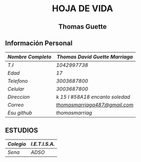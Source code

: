 # <center> HOJA DE VIDA </center>

<center></center>

## <center>**Thomas Guette** <br></center>

## **Información Personal**

|*Nombre Completo*|*Thomas David Guette Marriaga*    |
|-----------------|----------------------------------|
| *T.I*           | *1042997738*                     |
| *Edad*          | *17*                             |
| *Telefono*      | *3003687800*                     |
| *Celular*       | *3003687800*                     |
| *Direccion*     | *k 15 I #58A18  encanto soledad* |
| *Correo*        | *thomasmarriaga487@gmail.com*    |
| *Esu github*    | *thomasmarriag*                  |

## **ESTUDIOS**

| *Colegio* | *I.E.T.I.S.A.*                  |
|-----------|---------------------------------|
| *Sena*    | *ADSO*                          |
